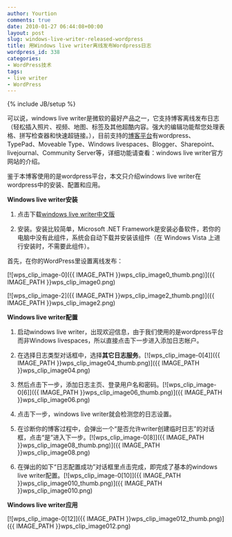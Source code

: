 ```yaml
---
author: Yourtion
comments: true
date: 2010-01-27 06:44:08+00:00
layout: post
slug: windows-live-writer-released-wordpress
title: 用Windows live writer离线发布Wordpress日志
wordpress_id: 338
categories:
- WordPress技术
tags:
- live writer
- WordPress
---
```

{% include JB/setup %}

可以说，windows live writer是微软的最好产品之一，它支持博客离线发布日志（轻松插入照片、视频、地图、标签及其他超酷内容。强大的编辑功能帮您处理表格、拼写检查器和快速超链接。），目前支持的[博客平台](http://chenjinghua.net/resources/blogging-platforms)有wordpress、TypePad、Moveable Type、Windows livespaces、Blogger、Sharepoint、livejournal、Community Server等，详细功能请查看：windows live writer官方网站的介绍。

鉴于本博客使用的是wordpress平台，本文只介绍windows live writer在wordpress中的安装、配置和应用。

**Windows live writer安装**



	
  1. 点击下载[windows live writer中文版](http://g.live.com/1rewlive/zh-cn/WLInstaller.exe)

	
  2. 安装。安装比较简单，Microsoft .NET Framework是安装必备软件，若你的电脑中没有此组件，系统会自动下载并安装该组件（在 Windows Vista 上进行安装时，不需要此组件）。


首先，在你的WordPress里设置离线发布：

[![wps_clip_image-0]({{ IMAGE_PATH }}wps_clip_image0_thumb.png)]({{ IMAGE_PATH }}wps_clip_image0.png)

[![wps_clip_image-2]({{ IMAGE_PATH }}wps_clip_image2_thumb.png)]({{ IMAGE_PATH }}wps_clip_image2.png)

**Windows live writer配置**



	
  1. 启动windows live writer，出现欢迎信息，由于我们使用的是wordpress平台而非Windows livespaces，所以直接点击下一步进入添加日志帐户。

	
  2. 在选择日志类型对话框中，选择**其它日志服务**。[![wps_clip_image-0[4]]({{ IMAGE_PATH }}wps_clip_image04_thumb.png)]({{ IMAGE_PATH }}wps_clip_image04.png)

	
  3. 然后点击下一步，添加日志主页、登录用户名和密码。[![wps_clip_image-0[6]]({{ IMAGE_PATH }}wps_clip_image06_thumb.png)]({{ IMAGE_PATH }}wps_clip_image06.png)

	
  4. 点击下一步，windows live writer就会检测您的日志设置。

	
  5. 在诊断你的博客过程中，会弹出一个“是否允许writer创建临时日志”的对话框，点击“是”进入下一步。[![wps_clip_image-0[8]]({{ IMAGE_PATH }}wps_clip_image08_thumb.png)]({{ IMAGE_PATH }}wps_clip_image08.png)

	
  6. 在弹出的如下“日志配置成功”对话框里点击完成，即完成了基本的windows live writer配置。[![wps_clip_image-0[10]]({{ IMAGE_PATH }}wps_clip_image010_thumb.png)]({{ IMAGE_PATH }}wps_clip_image010.png)


**Windows live writer应用**

[![wps_clip_image-0[12]]({{ IMAGE_PATH }}wps_clip_image012_thumb.png)]({{ IMAGE_PATH }}wps_clip_image012.png)
